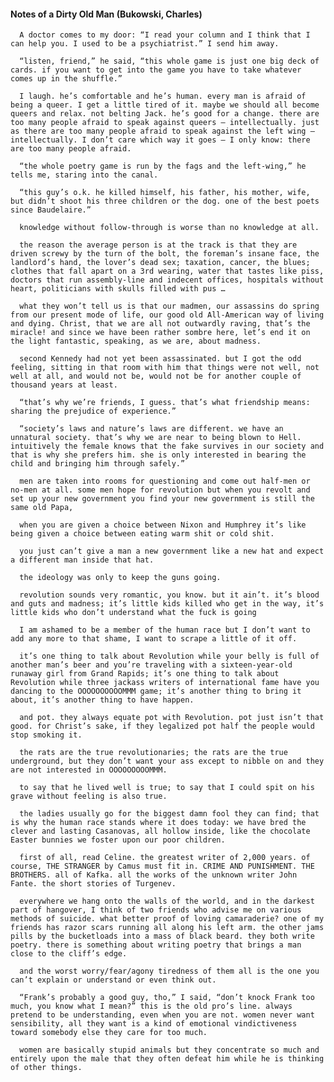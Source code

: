 #### Notes of a Dirty Old Man (Bukowski, Charles)
      A doctor comes to my door: “I read your column and I think that I can help you. I used to be a psychiatrist.” I send him away.

      “listen, friend,” he said, “this whole game is just one big deck of cards. if you want to get into the game you have to take whatever comes up in the shuffle.”

      I laugh. he’s comfortable and he’s human. every man is afraid of being a queer. I get a little tired of it. maybe we should all become queers and relax. not belting Jack. he’s good for a change. there are too many people afraid to speak against queers — intellectually. just as there are too many people afraid to speak against the left wing — intellectually. I don’t care which way it goes — I only know: there are too many people afraid.

      “the whole poetry game is run by the fags and the left-wing,” he tells me, staring into the canal.

      “this guy’s o.k. he killed himself, his father, his mother, wife, but didn’t shoot his three children or the dog. one of the best poets since Baudelaire.”

      knowledge without follow-through is worse than no knowledge at all.

      the reason the average person is at the track is that they are driven screwy by the turn of the bolt, the foreman’s insane face, the landlord’s hand, the lover’s dead sex; taxation, cancer, the blues; clothes that fall apart on a 3rd wearing, water that tastes like piss, doctors that run assembly-line and indecent offices, hospitals without heart, politicians with skulls filled with pus …

      what they won’t tell us is that our madmen, our assassins do spring from our present mode of life, our good old All-American way of living and dying. Christ, that we are all not outwardly raving, that’s the miracle! and since we have been rather sombre here, let’s end it on the light fantastic, speaking, as we are, about madness.

      second Kennedy had not yet been assassinated. but I got the odd feeling, sitting in that room with him that things were not well, not well at all, and would not be, would not be for another couple of thousand years at least.

      “that’s why we’re friends, I guess. that’s what friendship means: sharing the prejudice of experience.”

      “society’s laws and nature’s laws are different. we have an unnatural society. that’s why we are near to being blown to Hell. intuitively the female knows that the fake survives in our society and that is why she prefers him. she is only interested in bearing the child and bringing him through safely.”

      men are taken into rooms for questioning and come out half-men or no-men at all. some men hope for revolution but when you revolt and set up your new government you find your new government is still the same old Papa,

      when you are given a choice between Nixon and Humphrey it’s like being given a choice between eating warm shit or cold shit.

      you just can’t give a man a new government like a new hat and expect a different man inside that hat.

      the ideology was only to keep the guns going.

      revolution sounds very romantic, you know. but it ain’t. it’s blood and guts and madness; it’s little kids killed who get in the way, it’s little kids who don’t understand what the fuck is going

      I am ashamed to be a member of the human race but I don’t want to add any more to that shame, I want to scrape a little of it off.

      it’s one thing to talk about Revolution while your belly is full of another man’s beer and you’re traveling with a sixteen-year-old runaway girl from Grand Rapids; it’s one thing to talk about Revolution while three jackass writers of international fame have you dancing to the OOOOOOOOOOMMM game; it’s another thing to bring it about, it’s another thing to have happen.

      and pot. they always equate pot with Revolution. pot just isn’t that good. for Christ’s sake, if they legalized pot half the people would stop smoking it.

      the rats are the true revolutionaries; the rats are the true underground, but they don’t want your ass except to nibble on and they are not interested in OOOOOOOOOMMM.

      to say that he lived well is true; to say that I could spit on his grave without feeling is also true.

      the ladies usually go for the biggest damn fool they can find; that is why the human race stands where it does today: we have bred the clever and lasting Casanovas, all hollow inside, like the chocolate Easter bunnies we foster upon our poor children.

      first of all, read Celine. the greatest writer of 2,000 years. of course, THE STRANGER by Camus must fit in. CRIME AND PUNISHMENT. THE BROTHERS. all of Kafka. all the works of the unknown writer John Fante. the short stories of Turgenev.

      everywhere we hang onto the walls of the world, and in the darkest part of hangover, I think of two friends who advise me on various methods of suicide. what better proof of loving camaraderie? one of my friends has razor scars running all along his left arm. the other jams pills by the bucketloads into a mass of black beard. they both write poetry. there is something about writing poetry that brings a man close to the cliff’s edge.

      and the worst worry/fear/agony tiredness of them all is the one you can’t explain or understand or even think out.

      “Frank’s probably a good guy, tho,” I said, “don’t knock Frank too much, you know what I mean?” this is the old pro’s line. always pretend to be understanding, even when you are not. women never want sensibility, all they want is a kind of emotional vindictiveness toward somebody else they care for too much.

      women are basically stupid animals but they concentrate so much and entirely upon the male that they often defeat him while he is thinking of other things.

